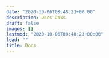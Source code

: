 ```yaml
---
date: "2020-10-06T08:48:23+00:00"
description: Docs Doks.
draft: false
images: []
lastmod: "2020-10-06T08:48:23+00:00"
lead: ""
title: Docs
---
```

